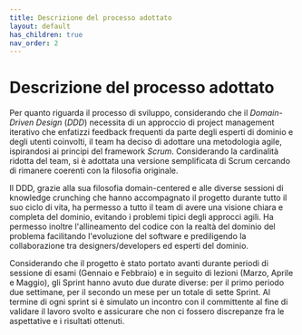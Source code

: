```yaml
---
title: Descrizione del processo adottato
layout: default
has_children: true
nav_order: 2
---
```


# Descrizione del processo adottato

Per quanto riguarda il processo di sviluppo, considerando che il *Domain-Driven Design* (*DDD*) necessita di un approccio di project management iterativo che enfatizzi feedback frequenti da parte degli esperti di dominio e degli utenti coinvolti, il team ha deciso di adottare una metodologia agile, ispirandosi ai principi del framework *Scrum*.
Considerando la cardinalità ridotta del team, si è adottata una versione semplificata di Scrum cercando di rimanere coerenti con la filosofia originale.

Il DDD, grazie alla sua filosofia domain-centered e alle diverse sessioni di knowledge crunching che hanno accompagnato il progetto durante tutto il suo ciclo di vita, ha permesso a tutto il team di avere una visione chiara e completa del dominio, evitando i problemi tipici degli approcci agili. Ha permesso inoltre l'allineamento del codice con la realtà del dominio del problema facilitando l'evoluzione del software e prediligendo la collaborazione tra designers/developers ed esperti del dominio.

Considerando che il progetto è stato portato avanti durante periodi di sessione di esami (Gennaio e Febbraio) e in seguito di lezioni (Marzo, Aprile e Maggio), gli Sprint hanno avuto due durate diverse: per il primo periodo due settimane, per il secondo un mese per un totale di sette Sprint. 
Al termine di ogni sprint si è simulato un incontro con il committente al fine di validare il lavoro svolto e assicurare che non ci fossero discrepanze fra le aspettative e i risultati ottenuti.

